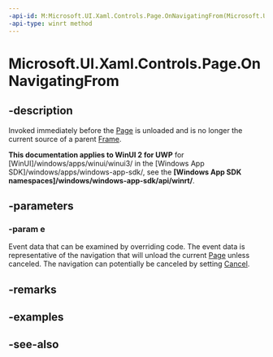 ```yaml
---
-api-id: M:Microsoft.UI.Xaml.Controls.Page.OnNavigatingFrom(Microsoft.UI.Xaml.Navigation.NavigatingCancelEventArgs)
-api-type: winrt method
---
```


<!-- Method syntax
virtual protected void OnNavigatingFrom(Windows.UI.Xaml.Navigation.NavigatingCancelEventArgs e)
-->

# Microsoft.UI.Xaml.Controls.Page.OnNavigatingFrom

## -description
Invoked immediately before the [Page](page.md) is unloaded and is no longer the current source of a parent [Frame](frame.md).

**This documentation applies to WinUI 2 for UWP** for [WinUI]/windows/apps/winui/winui3/ in the [Windows App SDK]/windows/apps/windows-app-sdk/, see the **[Windows App SDK namespaces]/windows/windows-app-sdk/api/winrt/**.

## -parameters
### -param e
Event data that can be examined by overriding code. The event data is representative of the navigation that will unload the current [Page](page.md) unless canceled. The navigation can potentially be canceled by setting [Cancel](../microsoft.ui.xaml.navigation/navigatingcanceleventargs_cancel.md).

## -remarks

## -examples

## -see-also
